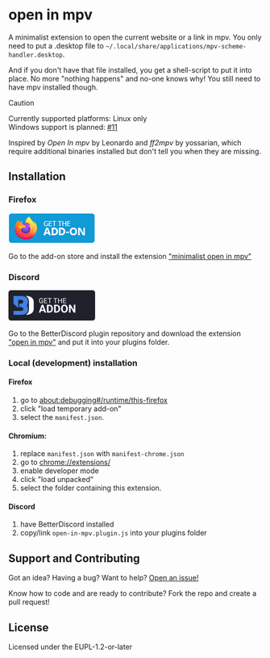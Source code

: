 # open in mpv

A minimalist extension to open the current website or a link in mpv.
You only need to put a .desktop file to `~/.local/share/applications/mpv-scheme-handler.desktop`.

And if you don't have that file installed, you get a shell-script to put it into place.
No more "nothing happens" and no-one knows why! You still need to have mpv installed though.

> [!CAUTION]  
> Currently supported platforms: Linux only  
> Windows support is planned: [#11](https://github.com/binarynoise/open-in-mpv/issues/11)

Inspired by _Open In mpv_ by Leonardo and _ff2mpv_ by yossarian, which require additional binaries installed but don't tell you when they are missing.

## Installation

### Firefox

[![badge](.github/firefox.png)][moz]

Go to the add-on store and install the extension ["minimalist open in mpv"][moz]

[gh]: https://github.com/binarynoise/open-in-mpv

[moz]: https://addons.mozilla.org/en-US/firefox/addon/minimalist-open-in-mpv

[//]: # (https://extensionworkshop.com/documentation/publish/promoting-your-extension/)

### Discord

[![badge](.github/bd.png)][bd]

Go to the BetterDiscord plugin repository and download the extension ["open in mpv"][bd] and put it into your plugins folder.

[bd]: https://betterdiscord.app/plugin/open%20in%20mpv

### Local (development) installation

#### Firefox

1. go to <about:debugging#/runtime/this-firefox>
2. click "load temporary add-on"
3. select the `manifest.json`.

#### Chromium:

1. replace `manifest.json` with `manifest-chrome.json`
2. go to <chrome://extensions/>
3. enable developer mode
4. click "load unpacked"
5. select the folder containing this extension.

#### Discord

1. have BetterDiscord installed
2. copy/link `open-in-mpv.plugin.js` into your plugins folder

## Support and Contributing

Got an idea? Having a bug? Want to help? [Open an issue!](https://github.com/binarynoise/open-in-mpv/issues)

Know how to code and are ready to contribute? Fork the repo and create a pull request!


## License

Licensed under the EUPL-1.2-or-later
